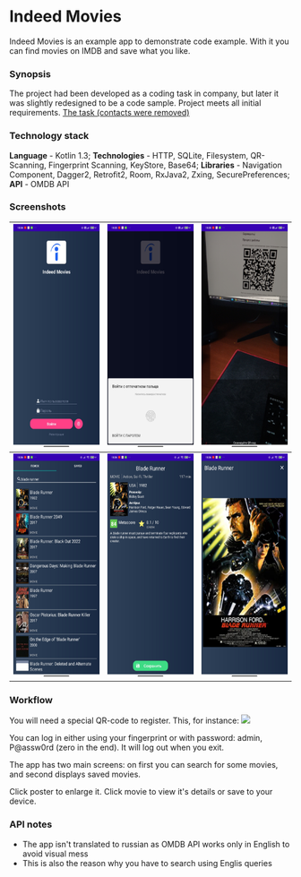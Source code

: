 # Indeed Movies

Indeed Movies is an example app to demonstrate code example. With it you can find movies on IMDB and save what you like.

### Synopsis

The project had been developed as a coding task in company, but later it was slightly redesigned to be a code sample. Project meets all initial requirements.   [The task (contacts were removed)](img/TaskText.png)

### Technology stack

**Language** - Kotlin 1.3;
**Technologies** - HTTP, SQLite, Filesystem, QR-Scanning, Fingerprint Scanning, KeyStore, Base64;
**Libraries** - Navigation Component, Dagger2, Retrofit2, Room, RxJava2, Zxing, SecurePreferences;
**API** - OMDB API

### Screenshots

| <img src="img/Login.jpg" alt="alt text" width="200" height="400"> | <img src="img/Fingerpint.jpg" alt="alt text" width="200" height="400"> | <img src="img/QrScanning.jpg" alt="alt text" width="200" height="400"> |
| ------------------------------------------------------------ | ------------------------------------------------------------ | ------------------------------------------------------------ |
| <img src="img/Search.jpg" alt="alt text" width="200" height="400"> | <img src="img/Details.jpg" alt="alt text" width="200" height="400"> | <img src="img/Poster.jpg" alt="alt text" width="200" height="400"> |

### Workflow

You will need a special QR-code to register. This, for instance:
![](C:/Users/yapko/StudioProjects/IndeedMovies/docs/img/QR.jpg)  

You can log in either using your fingerprint or with password: admin, P@assw0rd (zero in the end). It will log out when you exit.

The app has two main screens: on first you can search for some movies, and second displays saved movies.

Click poster to enlarge it. Click movie to view it's details or save to your device.

### API notes

* The app isn't translated to russian as OMDB API works only in English to avoid visual mess
* This is also the reason why you have to search using Englis queries